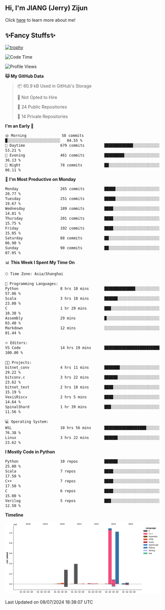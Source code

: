 ## Hi, I'm JIANG (Jerry) Zijun

Click [here](https://jzjerry.github.io/about/) to learn more about me!

## ✨Fancy Stuffs✨
[![trophy](https://github-profile-trophy.vercel.app/?username=jzjerry&theme=onedark)](https://github.com/ryo-ma/github-profile-trophy)
<!--START_SECTION:waka-->
![Code Time](http://img.shields.io/badge/Code%20Time-561%20hrs%2049%20mins-blue)

![Profile Views](http://img.shields.io/badge/Profile%20Views-0-blue)

**🐱 My GitHub Data** 

> 📦 60.9 kB Used in GitHub's Storage 
 > 
> 🚫 Not Opted to Hire
 > 
> 📜 24 Public Repositories 
 > 
> 🔑 14 Private Repositories 
 > 
**I'm an Early 🐤** 

```text
🌞 Morning                58 commits          █░░░░░░░░░░░░░░░░░░░░░░░░   04.55 % 
🌆 Daytime                679 commits         █████████████░░░░░░░░░░░░   53.21 % 
🌃 Evening                461 commits         █████████░░░░░░░░░░░░░░░░   36.13 % 
🌙 Night                  78 commits          ██░░░░░░░░░░░░░░░░░░░░░░░   06.11 % 
```
📅 **I'm Most Productive on Monday** 

```text
Monday                   265 commits         █████░░░░░░░░░░░░░░░░░░░░   20.77 % 
Tuesday                  251 commits         █████░░░░░░░░░░░░░░░░░░░░   19.67 % 
Wednesday                189 commits         ████░░░░░░░░░░░░░░░░░░░░░   14.81 % 
Thursday                 201 commits         ████░░░░░░░░░░░░░░░░░░░░░   15.75 % 
Friday                   192 commits         ████░░░░░░░░░░░░░░░░░░░░░   15.05 % 
Saturday                 88 commits          ██░░░░░░░░░░░░░░░░░░░░░░░   06.90 % 
Sunday                   90 commits          ██░░░░░░░░░░░░░░░░░░░░░░░   07.05 % 
```


📊 **This Week I Spent My Time On** 

```text
🕑︎ Time Zone: Asia/Shanghai

💬 Programming Languages: 
Python                   8 hrs 10 mins       ██████████████░░░░░░░░░░░   57.06 % 
Scala                    3 hrs 18 mins       ██████░░░░░░░░░░░░░░░░░░░   23.08 % 
C                        1 hr 29 mins        ███░░░░░░░░░░░░░░░░░░░░░░   10.38 % 
Assembly                 29 mins             █░░░░░░░░░░░░░░░░░░░░░░░░   03.40 % 
Markdown                 12 mins             ░░░░░░░░░░░░░░░░░░░░░░░░░   01.44 % 

🔥 Editors: 
VS Code                  14 hrs 19 mins      █████████████████████████   100.00 % 

🐱‍💻 Projects: 
bitnet_conv              4 hrs 11 mins       ███████░░░░░░░░░░░░░░░░░░   29.22 % 
bitconv.c                3 hrs 22 mins       ██████░░░░░░░░░░░░░░░░░░░   23.62 % 
bitnet_test              2 hrs 10 mins       ████░░░░░░░░░░░░░░░░░░░░░   15.19 % 
VexiiRiscv               2 hrs 5 mins        ████░░░░░░░░░░░░░░░░░░░░░   14.64 % 
SpinalShard              1 hr 39 mins        ███░░░░░░░░░░░░░░░░░░░░░░   11.56 % 

💻 Operating System: 
WSL                      10 hrs 56 mins      ███████████████████░░░░░░   76.38 % 
Linux                    3 hrs 22 mins       ██████░░░░░░░░░░░░░░░░░░░   23.62 % 
```

**I Mostly Code in Python** 

```text
Python                   10 repos            ██████░░░░░░░░░░░░░░░░░░░   25.00 % 
Scala                    7 repos             ████░░░░░░░░░░░░░░░░░░░░░   17.50 % 
C++                      7 repos             ████░░░░░░░░░░░░░░░░░░░░░   17.50 % 
C                        6 repos             ████░░░░░░░░░░░░░░░░░░░░░   15.00 % 
Verilog                  5 repos             ███░░░░░░░░░░░░░░░░░░░░░░   12.50 % 
```



**Timeline**

![Lines of Code chart](https://raw.githubusercontent.com/Jzjerry/Jzjerry/main/assets/bar_graph.png)


 Last Updated on 08/07/2024 18:38:07 UTC
<!--END_SECTION:waka-->
